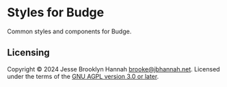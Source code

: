# Styles for Budge

Common styles and components for Budge.

## Licensing

Copyright © 2024 Jesse Brooklyn Hannah <brooke@jbhannah.net>. Licensed under the terms
of the [GNU AGPL version 3.0 or later](LICENSE.md).
